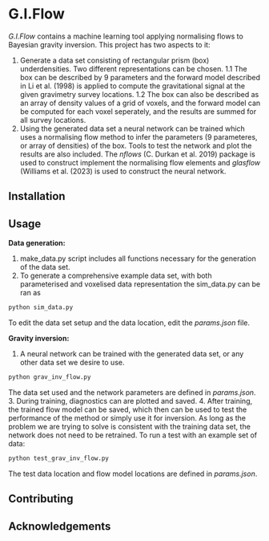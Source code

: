 # G.I.Flow
_G.I.Flow_ contains a machine learning tool applying normalising flows to Bayesian gravity inversion. This project has two aspects to it:
1. Generate a data set consisting of rectangular prism (box) underdensities. Two different representations can be chosen.
   1.1 The box can be described by 9 parameters and the forward model described in Li et al. (1998) is applied to compute the gravitational signal at the given gravimetry survey locations.
   1.2 The box can also be described as an array of density values of a grid of voxels, and the forward model can be computed for each voxel seperately, and the results are summed for all survey locations.
2. Using the generated data set a neural network can be trained which uses a normalising flow method to infer the parameters (9 parameteres, or array of densities) of the box. Tools to test the network and plot the results are also included.
The _nflows_ (C. Durkan et al. 2019) package is used to construct implement the normalising flow elements and _glasflow_ (Williams et al. (2023) is used to construct the neural network. 

## Installation

## Usage
**Data generation:**
1. make_data.py script includes all functions necessary for the generation of the data set.
2. To generate a comprehensive example data set, with both parameterised and voxelised data representation the sim_data.py can be ran as
```bash
python sim_data.py
```
To edit the data set setup and the data location, edit the _params.json_ file.

**Gravity inversion:**
1. A neural network can be trained with the generated data set, or any other data set we desire to use.
```bash
python grav_inv_flow.py
```
The data set used and the network parameters are defined in _params.json_.
3. During training, diagnostics can are plotted and saved.
4. After training, the trained flow model can be saved, which then can be used to test the performance of the method or simply use it for inversion. As long as the problem we are trying to solve is consistent with the training data set, the network does not need to be retrained.
To run a test with an example set of data:
```bash
python test_grav_inv_flow.py
```
The test data location and flow model locations are defined in _params.json_.
## Contributing

## Acknowledgements
